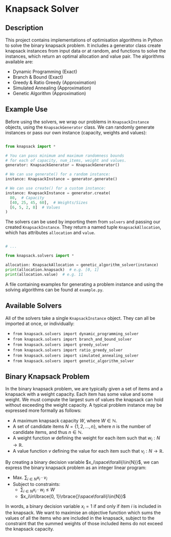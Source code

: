 # Knapsack Solver

## Description

This project contains implementations of optimisation algorithms in Python to solve the binary knapsack problem. It includes a generator class create knapsack instances from input data or at random, and functions to solve the instances, which return an optimal allocation and value pair. The algorithms available are:

* Dynamic Programming (Exact)
* Branch & Bound (Exact)
* Greedy & Ratio Greedy (Approximation)
* Simulated Annealing (Approximation)
* Genetic Algorithm (Approximation)

## Example Use

Before using the solvers, we wrap our problems in ```KnapsackInstance``` objects, using the ```KnapsackGenerator``` class. We can randomly generate instances or pass our own instance (capacity, weights and values):

```python

from knapsack import *

# You can pass minimum and maximum randomness bounds
# for each of capacity, num_items, weight and values.
generator: KnapsackGenerator = KnapsackGenerator()

# We can use generate() for a random instance:
instance: KnapsackInstance = generator.generate()

# We can use create() for a custom instance:
instance: KnapsackInstance = generator.create(
  80,  # Capacity
  [40, 25, 45, 60],  # Weights/Sizes
  [6, 5, 2, 8]  # Values
)

```

The solvers can be used by importing them from `solvers` and passing our created `KnapsackInstance`. They return a named tuple `KnapsackAllocation`, which has attributes `allocation` and `value`.

```python

# ...

from knapsack.solvers import *

allocation: KnapsackAllocation = genetic_algorithm_solver(instance)
print(allocation.knapsack)  # e.g. [0, 1]
print(allocation.value)  # e.g. 11

```

A file containing examples for generating a problem instance and using the solving algorithms can be found at ```example.py```.

## Available Solvers
All of the solvers take a single `KnapsackInstance` object. They can all be imported at once, or individually:

* `from knapsack.solvers import dynamic_programming_solver`
* `from knapsack.solvers import branch_and_bound_solver`
* `from knapsack.solvers import greedy_solver`
* `from knapsack.solvers import ratio_greedy_solver`
* `from knapsack.solvers import simulated_annealing_solver`
* `from knapsack.solvers import genetic_algorithm_solver`

## Binary Knapsack Problem

In the binary knapsack problem, we are typically given a set of items and a knapsack with a weight capacity. Each item has some value and some weight. We must compute the largest sum of values the knapsack can hold without exceeding the weight capacity. A typical problem instance may be expressed more formally as follows:

* $\text{A maximum knapsack capacity }W\text{, where } W\in{\mathbb{N}}.$
* $\text{A set of candidate items }N=\lbrace{}1,2,...,n\rbrace{}\text{, where }n\text{ is the number of candidate items, and thus }n\in{\mathbb{N}}.$
* $\text{A weight function }w\text{ defining the weight for each item such that }w_i:N\rightarrow{\mathbb{R}}.$
* $\text{A value function }v\text{ defining the value for each item such that }v_i:N\rightarrow{\mathbb{R}}.$

By creating a binary decision variable $x_i\space\forall{i\in{N}}$, we can express the binary knapsack problem as an integer linear program:

* $\text{Max. }\sum_{i\in{N}}{x_i\cdot{}v_i}$
* $\text{Subject to constraints:}$
  * $\sum_{i\in{N}}{x_i\cdot{}w_i}\le{W}$
  * $x_i\in\lbrace{0, 1}\rbrace{}\space\forall{i\in{N}}$

In words, a binary decision variable $x_i=1$ if and only if item $i$ is included in the knapsack. We want to maximise an objective function which sums the values of all the items who are included in the knapsack, subject to the constraint that the summed weights of those included items do not exceed the knapsack capacity. 
